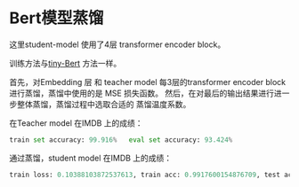 # Bert模型蒸馏

这里student-model 使用了4层 transformer encoder block。

训练方法与[tiny-Bert](https://github.com/huawei-noah/Pretrained-Language-Model/tree/master/TinyBERT) 方法一样。

首先，对Embedding 层 和 teacher model 每3层的transformer encoder block 进行蒸馏，蒸馏中使用的是 MSE 损失函数。
然后，在对最后的输出结果进行进一步整体蒸馏，蒸馏过程中选取合适的 蒸馏温度系数。

在Teacher model 在IMDB 上的成绩：

```python
train set accuracy: 99.916%   eval set accuracy: 93.424%
```

通过蒸馏，student model 在IMDB 上的成绩：

```python
train loss: 0.10388103872537613, train acc: 0.9917600154876709, test acc: 0.839680016040802
```
